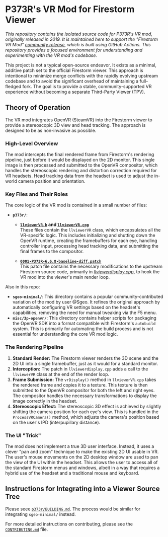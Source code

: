 # P373R's VR Mod for Firestorm Viewer

*This repository contains the isolated source code for P373R's VR mod, originally released in 2019. It is maintained here to support the "Firestorm VR Mod" [community release](https://github.com/humbletim/firestorm-gha/releases), which is built using GitHub Actions. This repository provides a focused environment for understanding and experimenting with the VR mod's codebase.* 

This project is not a typical open-source endeavor. It exists as a minimal, additive patch set to the official Firestorm viewer. This approach is intentional to minimize merge conflicts with the rapidly evolving upstream codebase and to avoid the significant overhead of maintaining a full-fledged fork. The goal is to provide a stable, community-supported VR experience without becoming a separate Third-Party Viewer (TPV).

## Theory of Operation

The VR mod integrates OpenVR (SteamVR) into the Firestorm viewer to provide a stereoscopic 3D view and head tracking. The approach is designed to be as non-invasive as possible.

### High-Level Overview

The mod intercepts the final rendered frame from Firestorm's rendering pipeline, just before it would be displayed on the 2D monitor. This single image is then processed and submitted to the OpenVR compositor, which handles the stereoscopic rendering and distortion correction required for VR headsets. Head tracking data from the headset is used to adjust the in-world camera position and orientation.

### Key Files and Their Roles

The core logic of the VR mod is contained in a small number of files:

- **`p373r/`**:

  - **[`llviewerVR.h`](./p373r/llviewerVR.h) and [`llviewerVR.cpp`](./p373r/llviewerVR.cpp)** <br /> These files contain the `llviewerVR` class, which encapsulates all the VR-specific logic. This includes initializing and shutting down the OpenVR runtime, creating the framebuffers for each eye, handling controller input, processing head tracking data, and submitting the final frames to the compositor.

  - **[`0001-P373R-6.6.8-baseline-diff.patch`](./p373r/0001-P373R-6.6.8-baseline-diff.patch)** <br /> This patch file contains the necessary modifications to the upstream Firestorm source code, primarily in [*llviewerdisplay.cpp*](https://github.com/FirestormViewer/phoenix-firestorm/blob/master/indra/newview/llviewerdisplay.cpp), to hook the VR mod into the viewer's main render loop.

Also in this repo:
- **`sgeo-minimal/`**: This directory contains a popular community-contributed variation of the mod by user @Sgeo. It refines the original approach by automatically configuring VR settings based on the headset's capabilities, removing the need for manual tweaking via the F5 menu.
- **`misc/3p-openvr/`**: This directory contains helper scripts for packaging the OpenVR SDK into a format compatible with Firestorm's `autobuild` system. This is primarily for automating the build process and is not essential for understanding the core VR mod logic.

### The Rendering Pipeline

1. **Standard Render:** The Firestorm viewer renders the 3D scene and the 2D UI into a single framebuffer, just as it would for a standard monitor.
2. **Interception:** The patch in `llviewerdisplay.cpp` adds a call to the `llviewerVR` class at the end of the render loop.
3. **Frame Submission:** The `vrDisplay()` method in `llviewerVR.cpp` takes the rendered frame and copies it to a texture. This texture is then submitted to the OpenVR compositor for both the left and right eyes. The compositor handles the necessary transformations to display the image correctly in the headset.
4. **Stereoscopic Effect:** The stereoscopic 3D effect is achieved by slightly shifting the camera position for each eye's view. This is handled in the `ProcessVRCamera()` method, which adjusts the camera's position based on the user's IPD (interpupillary distance).

### The UI "Trick"

The mod does not implement a true 3D user interface. Instead, it uses a clever "pan and zoom" technique to make the existing 2D UI usable in VR. The user's mouse movements on the 2D desktop window are used to pan the view of the UI within the headset. This allows the user to access all of the standard Firestorm menus and windows, albeit in a way that requires a hybrid use of the headset and a traditional mouse and keyboard.

## Instructions for Integrating into a Viewer Source Tree

Please seee [`p373r/BUILDING.md`](./p373r/BUILDING.md). The process would be similar for integrating `sgeo-minimal/` instead.

For more detailed instructions on contributing, please see the [`CONTRIBUTING.md`](./CONTRIBUTING.md) file.


